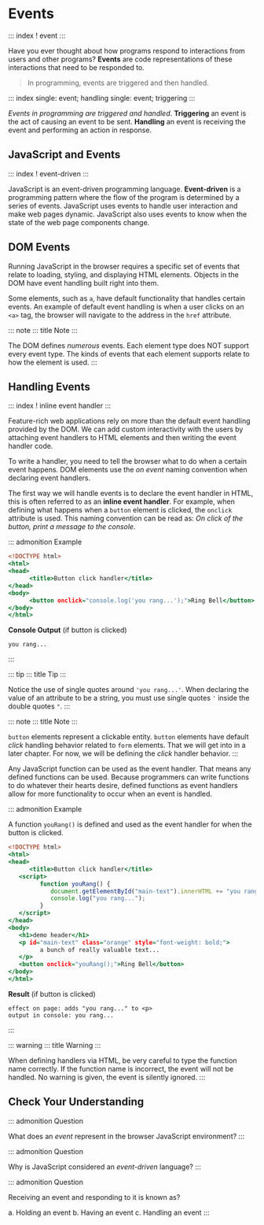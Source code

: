 # Events

::: index
! event
:::

Have you ever thought about how programs respond to interactions from
users and other programs? **Events** are code representations of these
interactions that need to be responded to.

> In programming, events are triggered and then handled.

::: index
single: event; handling single: event; triggering
:::

*Events in programming are triggered and handled*. **Triggering** an
event is the act of causing an event to be sent. **Handling** an event
is receiving the event and performing an action in response.

## JavaScript and Events

::: index
! event-driven
:::

JavaScript is an event-driven programming language. **Event-driven** is
a programming pattern where the flow of the program is determined by a
series of events. JavaScript uses events to handle user interaction and
make web pages dynamic. JavaScript also uses events to know when the
state of the web page components change.

## DOM Events

Running JavaScript in the browser requires a specific set of events that
relate to loading, styling, and displaying HTML elements. Objects in the
DOM have event handling built right into them.

Some elements, such as `a`, have default functionality that handles
certain events. An example of default event handling is when a user
clicks on an `<a>` tag, the browser will navigate to the address in the
`href` attribute.

::: note
::: title
Note
:::

The DOM defines *numerous* events. Each element type does NOT support
every event type. The kinds of events that each element supports relate
to how the element is used.
:::

## Handling Events

::: index
! inline event handler
:::

Feature-rich web applications rely on more than the default event
handling provided by the DOM. We can add custom interactivity with the
users by attaching event handlers to HTML elements and then writing the
event handler code.

To write a handler, you need to tell the browser what to do when a
certain event happens. DOM elements use the *on event* naming convention
when declaring event handlers.

The first way we will handle events is to declare the event handler in
HTML, this is often referred to as an **inline event handler**. For
example, when defining what happens when a `button` element is clicked,
the `onclick` attribute is used. This naming convention can be read as:
*On click of the button, print a message to the console.*

::: admonition
Example

``` {.html linenos=""}
<!DOCTYPE html>
<html>
<head>
      <title>Button click handler</title>
</head>
<body>
      <button onclick="console.log('you rang...');">Ring Bell</button>
</body>
</html>
```

**Console Output** (if button is clicked)

    you rang...
:::

::: tip
::: title
Tip
:::

Notice the use of single quotes around `'you rang...'`. When declaring
the value of an attribute to be a string, you must use single quotes `'`
inside the double quotes `"`.
:::

::: note
::: title
Note
:::

`button` elements represent a clickable entity. `button` elements have
default *click* handling behavior related to `form` elements. That we
will get into in a later chapter. For now, we will be defining the
*click* handler behavior.
:::

Any JavaScript function can be used as the event handler. That means any
defined functions can be used. Because programmers can write functions
to do whatever their hearts desire, defined functions as event handlers
allow for more functionality to occur when an event is handled.

::: admonition
Example

A function `youRang()` is defined and used as the event handler for when
the button is clicked.

``` {.html linenos=""}
<!DOCTYPE html>
<html>
<head>
      <title>Button click handler</title>
   <script>
         function youRang() {
            document.getElementById("main-text").innerHTML += "you rang...";
            console.log("you rang...");
         }
   </script>
</head>
<body>
   <h1>demo header</h1>
   <p id="main-text" class="orange" style="font-weight: bold;">
         a bunch of really valuable text...
   </p>
   <button onclick="youRang();">Ring Bell</button>
</body>
</html>
```

**Result** (if button is clicked)

    effect on page: adds "you rang..." to <p>
    output in console: you rang...
:::

::: warning
::: title
Warning
:::

When defining handlers via HTML, be very careful to type the function
name correctly. If the function name is incorrect, the event will not be
handled. No warning is given, the event is silently ignored.
:::

## Check Your Understanding

::: admonition
Question

What does an *event* represent in the browser JavaScript environment?
:::

::: admonition
Question

Why is JavaScript considered an *event-driven* language?
:::

::: admonition
Question

Receiving an event and responding to it is known as?

a.  Holding an event
b.  Having an event
c.  Handling an event
:::
